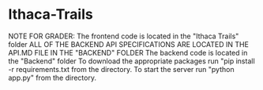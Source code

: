 # Ithaca-Trails

NOTE FOR GRADER:
The frontend code is located in the "Ithaca Trails" folder
ALL OF THE BACKEND API SPECIFICATIONS ARE LOCATED IN THE API.MD FILE IN
THE "BACKEND" FOLDER
The backend code is located in the "Backend" folder
To download the appropriate packages run "pip install -r requirements.txt
from the directory.
To start the server run "python app.py" from the directory.
